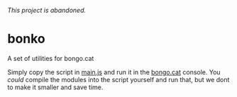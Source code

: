 *This project is abandoned.*

# bonko

A set of utilities for bongo.cat

Simply copy the script in [main.js](https://github.com/itzTheMeow/bonko/blob/master/main.js) and run it in the [bongo.cat](https://bongo.cat) console.
You _could_ compile the modules into the script yourself and run that, but we dont to make it smaller and save time.
